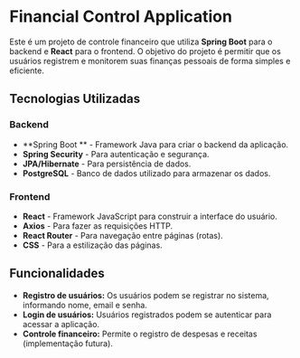 # Financial Control Application

Este é um projeto de controle financeiro que utiliza **Spring Boot** para o backend e **React** para o frontend. O objetivo do projeto é permitir que os usuários registrem e monitorem suas finanças pessoais de forma simples e eficiente.

## Tecnologias Utilizadas

### Backend
- **Spring Boot ** - Framework Java para criar o backend da aplicação.
- **Spring Security** - Para autenticação e segurança.
- **JPA/Hibernate** - Para persistência de dados.
- **PostgreSQL** - Banco de dados utilizado para armazenar os dados.

### Frontend
- **React** - Framework JavaScript para construir a interface do usuário.
- **Axios** - Para fazer as requisições HTTP.
- **React Router** - Para navegação entre páginas (rotas).
- **CSS** - Para a estilização das páginas.

## Funcionalidades

- **Registro de usuários:** Os usuários podem se registrar no sistema, informando nome, email e senha.
- **Login de usuários:** Usuários registrados podem se autenticar para acessar a aplicação.
- **Controle financeiro:** Permite o registro de despesas e receitas (implementação futura).
  
